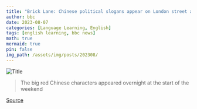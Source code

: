 ```yaml
---
title: "Brick Lane: Chinese political slogans appear on London street art wall"
author: bbc
date: 2023-08-07
categories: [Language Learning, English]
tags: [english learning, bbc news]
math: true
mermaid: true
pin: false
img_path: /assets/img/posts/202308/
---
```


![Title](_130676030_bricklane1.jpg.webp)

> The big red Chinese characters appeared overnight at the start of the weekend
>
> 

[Source](https://www.bbc.com/news/uk-england-london-66391605)